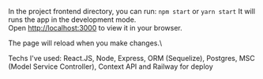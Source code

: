 In the project frontend directory, you can run: `npm start` or `yarn start`
It will runs the app in the development mode.\
Open [http://localhost:3000](http://localhost:3000) to view it in your browser.

The page will reload when you make changes.\

Techs I've used: React.JS, Node, Express, ORM (Sequelize), Postgres, MSC (Model Service Controller), Context API and Railway for deploy
